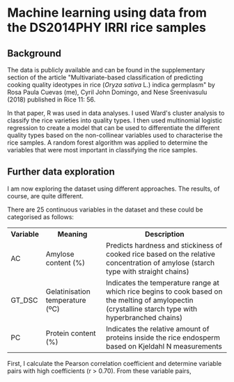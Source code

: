 # Machine learning using data from the DS2014PHY IRRI rice samples

## Background
The data is publicly available and can be found in the supplementary section of the article "Multivariate-based classification of predicting cooking quality ideotypes in rice (*Oryza sativa* L.) indica germplasm" by Rosa Paula Cuevas (me), Cyril John Domingo, and Nese Sreenivasulu (2018) published in Rice 11: 56.

In that paper, R was used in data analyses. I used Ward's cluster analysis to classify the rice varieties into quality types. I then used multinomial logistic regression to create a model that can be used to differentiate the different quality types based on the non-collinear variables used to characterise the rice samples. A random forest algorithm was applied to determine the variables that were most important in classifying the rice samples.

## Further data exploration 
I am now exploring the dataset using different approaches. The results, of course, are quite different.

There are 25 continuous variables in the dataset and these could be categorised as follows:

<table>
    <tr>
        <th>Variable</th>
        <th>Meaning</th>
        <th>Description</th>
    </tr>
    <tr>
        <td>AC</td>
        <td>Amylose content (%)</td>
        <td>Predicts hardness and stickiness of cooked rice based on the relative concentration of amylose (starch type with straight chains)</td>
    </tr>
    <tr>
        <td>GT_DSC</td>
        <td>Gelatinisation temperature (ºC)</td>
        <td>Indicates the temperature range at which rice begins to cook based on the melting of amylopectin (crystalline starch type with hyperbranched chains)</td>
    </tr>
    <tr>
        <td>PC</td>
        <td>Protein content (%)</td>
        <td>Indicates the relative amount of proteins inside the rice endosperm based on Kjeldahl N measurements</td>
    </tr>
</table>

First, I calculate the Pearson correlation coefficient and determine variable pairs with high coefficients (r > 0.70). From these variable pairs,